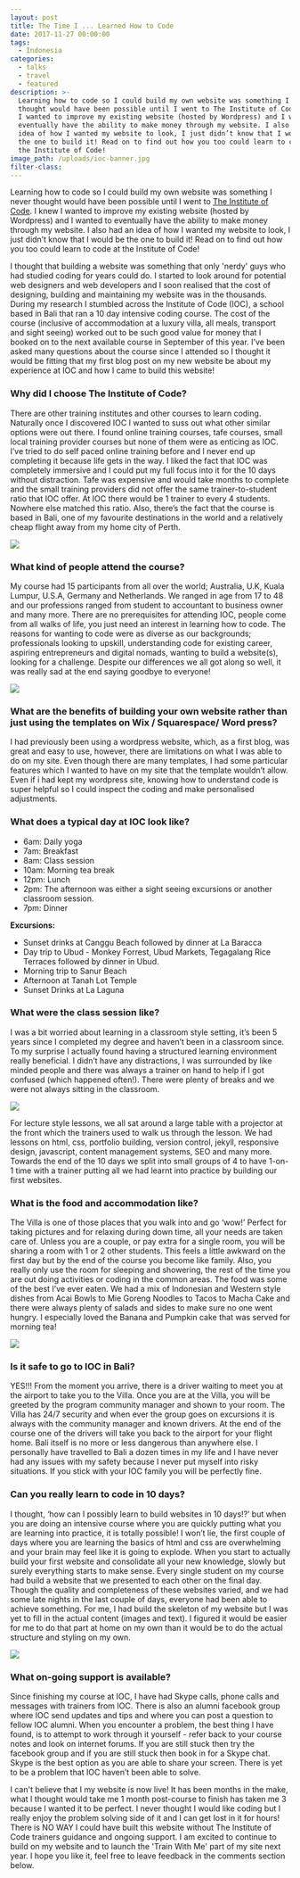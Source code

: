 ```yaml
---
layout: post
title: The Time I ... Learned How to Code
date: 2017-11-27 00:00:00
tags:
  - Indonesia
categories:
  - talks
  - travel
  - featured
description: >-
  Learning how to code so I could build my own website was something I never
  thought would have been possible until I went to The Institute of Code. I knew
  I wanted to improve my existing website (hosted by Wordpress) and I wanted to
  eventually have the ability to make money through my website. I also had an
  idea of how I wanted my website to look, I just didn’t know that I would be
  the one to build it! Read on to find out how you too could learn to code at
  the Institute of Code!
image_path: /uploads/ioc-banner.jpg
filter-class:
---
```



Learning how to code so I could build my own website was something I never thought would have been possible until I went to [The Institute of Code](http://www.instituteofcode.com/). I knew I wanted to improve my existing website (hosted by Wordpress) and I wanted to eventually have the ability to make money through my website. I also had an idea of how I wanted my website to look, I just didn’t know that I would be the one to build it! Read on to find out how you too could learn to code at the Institute of Code!

I thought that building a website was something that only 'nerdy' guys who had studied coding for years could do. I started to look around for potential web designers and web developers and I soon realised that the cost of designing, building and maintaining my website was in the thousands. During my research I stumbled across the Institute of Code (IOC), a school based in Bali that ran a 10 day intensive coding course. The cost of the course (inclusive of accommodation at a luxury villa, all meals, transport and sight seeing) worked out to be such good value for money that I booked on to the next available course in September of this year. I’ve been asked many questions about the course since I attended so I thought it would be fitting that my first blog post on my new website be about my experience at IOC and how I came to build this website!

### **Why did I choose The Institute of Code?**

There are other training institutes and other courses to learn coding. Naturally once I discovered IOC I wanted to suss out what other similar options were out there. I found online training courses, tafe courses, small local training provider courses but none of them were as enticing as IOC. I’ve tried to do self paced online training before and I never end up completing it because life gets in the way. I liked the fact that IOC was completely immersive and I could put my full focus into it for the 10 days without distraction. Tafe was expensive and would take months to complete and the small training providers did not offer the same trainer-to-student ratio that IOC offer. At IOC there would be 1 trainer to every 4 students. Nowhere else matched this ratio. Also, there’s the fact that the course is based in Bali, one of my favourite destinations in the world and a relatively cheap flight away from my home city of Perth.

![](/uploads/versions/23469483-10155139805787076-791915004-o---x----1440-960x---.jpg)

### **What kind of people attend the course?**

My course had 15 participants from all over the world; Australia, U.K, Kuala Lumpur, U.S.A, Germany and Netherlands. We ranged in age from 17 to 48 and our professions ranged from student to accountant to business owner and many more. There are no prerequisites for attending IOC, people come from all walks of life, you just need an interest in learning how to code. The reasons for wanting to code were as diverse as our backgrounds; professionals looking to upskill, understanding code for existing career, aspiring entrepreneurs and digital nomads, wanting to build a website(s), looking for a challenge. Despite our differences we all got along so well, it was really sad at the end saying goodbye to everyone!

![](/uploads/versions/23514879-10155139805782076-2037778229-o---x----1440-960x---.jpg)

### W**hat are the benefits of building your own website rather than just using the templates on Wix / Squarespace/ Word press?**

I had previously been using a wordpress website, which, as a first blog, was great and easy to use, however, there are limitations on what I was able to do on my site. Even though there are many templates, I had some particular features which I wanted to have on my site that the template wouldn’t allow. Even if i had kept my wordpress site, knowing how to understand code is super helpful so I could inspect the coding and make personalised adjustments.

### **What does a typical day at IOC look like?**

* 6am: Daily yoga
* 7am: Breakfast
* 8am: Class session
* 10am: Morning tea break
* 12pm: Lunch
* 2pm: The afternoon was either a sight seeing excursions or another classroom session.
* 7pm: Dinner

**Excursions:**

* Sunset drinks at Canggu Beach followed by dinner at La Baracca
* Day trip to Ubud - Monkey Forrest, Ubud Markets, Tegagalang Rice Terraces followed by dinner in Ubud.
* Morning trip to Sanur Beach
* Afternoon at Tanah Lot Temple
* Sunset Drinks at La Laguna

### **What were the class session like?**

I was a bit worried about learning in a classroom style setting, it’s been 5 years since I completed my degree and haven’t been in a classroom since. To my surprise I actually found having a structured learning environment really beneficial. I didn’t have any distractions, I was surrounded by like minded people and there was always a trainer on hand to help if I got confused (which happened often!). There were plenty of breaks and we were not always sitting in the classroom.

![](/uploads/versions/23516034-10155139805762076-1938699890-o---x----1440-960x---.jpg)

For lecture style lessons, we all sat around a large table with a projector at the front which the trainers used to walk us through the lesson. We had lessons on html, css, portfolio building, version control, jekyll, responsive design, javascript, content management systems, SEO and many more. Towards the end of the 10 days we split into small groups of 4 to have 1-on-1 time with a trainer putting all we had learnt into practice by building our first websites.

### **What is the food and accommodation like?**

The Villa is one of those places that you walk into and go ‘wow!’ Perfect for taking pictures and for relaxing during down time, all your needs are taken care of. Unless you are a couple, or pay extra for a single room, you will be sharing a room with 1 or 2 other students. This feels a little awkward on the first day but by the end of the course you become like family. Also, you really only use the room for sleeping and showering, the rest of the time you are out doing activities or coding in the common areas. The food was some of the best I’ve ever eaten. We had a mix of Indonesian and Western style dishes from Acai Bowls to Mie Goreng Noodles to Tacos to Macha Cake and there were always plenty of salads and sides to make sure no one went hungry. I especially loved the Banana and Pumpkin cake that was served for morning tea!

![](/uploads/versions/23469023-10155139805777076-837188440-o---x----1440-960x---.jpg)

### **Is it safe to go to IOC in Bali?**

YES!!! From the moment you arrive, there is a driver waiting to meet you at the airport to take you to the Villa. Once you are at the Villa, you will be greeted by the program community manager and shown to your room. The Villa has 24/7 security and when ever the group goes on excursions it is always with the community manager and known drivers. At the end of the course one of the drivers will take you back to the airport for your flight home. Bali itself is no more or less dangerous than anywhere else. I personally have travelled to Bali a dozen times in my life and I have never had any issues with my safety because I never put myself into risky situations. If you stick with your IOC family you will be perfectly fine.

### **Can you really learn to code in 10 days?**

I thought, ‘how can I possibly learn to build websites in 10 days!?’ but when you are doing an intensive course where you are quickly putting what you are learning into practice, it is totally possible! I won’t lie, the first couple of days where you are learning the basics of html and css are overwhelming and your brain may feel like it is going to explode. When you start to actually build your first website and consolidate all your new knowledge, slowly but surely everything starts to make sense. Every single student on my course had build a website that we presented to each other on the final day. Though the quality and completeness of these websites varied, and we had some late nights in the last couple of days, everyone had been able to achieve something. For me, I had build the skeleton of my website but I was yet to fill in the actual content (images and text). I figured it would be easier for me to do that part at home on my own than it would be to do the actual structure and styling on my own.

![](/uploads/versions/23516100-10155139805757076-1804722980-o---x----1440-960x---.jpg)

### **What on-going support is available?**

Since finishing my course at IOC, I have had Skype calls, phone calls and messages with trainers from IOC. There is also an alumni facebook group where IOC send updates and tips and where you can post a question to fellow IOC alumni. When you encounter a problem, the best thing I have found, is to attempt to work through it yourself - refer back to your course notes and look on internet forums. If you are still stuck then try the facebook group and if you are still stuck then book in for a Skype chat. Skype is the best option as you are able to share your screen. There is yet to be a problem that IOC haven’t been able to solve.

I can't believe that I my website is now live! It has been months in the make, what I thought would take me 1 month post-course to finish has taken me 3 because I wanted it to be perfect. I never thought I would like coding but I really enjoy the problem solving side of it and I can get lost in it for hours! There is NO WAY I could have built this website without The Institute of Code trainers guidance and ongoing support. I am excited to continue to build on my website and to launch the 'Train With Me' part of my site next year. I hope you like it, feel free to leave feedback in the comments section below.